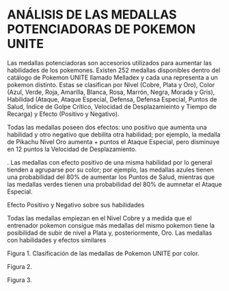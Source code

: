 # ANÁLISIS DE LAS MEDALLAS POTENCIADORAS DE POKEMON UNITE

Las medallas potenciadoras son accesorios utilizados para aumentar las habilidades de los pokemones. Existen 252 medallas disponibles dentro del catálogo de Pokemon UNITE llamado Melladex y cada una representa a un pokemon distinto. Estas se clasifican por Nivel (Cobre, Plata y Oro), Color (Azul, Verde, Roja, Amarilla, Blanca, Rosa, Marrón, Negra, Morada y Gris), Habilidad (Ataque, Ataque Especial, Defensa, Defensa Especial, Puntos de Salud, Índice de Golpe Crítico, Velocidad de Desplazamieinto y Tiempo de Recarga) y Efecto (Positivo y Negativo).

Todas las medallas poseen dos efectos: uno positivo que aumenta una habilidad y otro negativo que debilita otra habilidad; por ejemplo, la medalla de Pikachu Nivel Oro aumenta + puntos el Ataque Especial, pero disminuye en 12 puntos la Velocidad de Desplazamiento.

. Las medallas con efecto positivo de una misma habilidad por lo general tienden a agruparse por su color; por ejemplo, las medallas azules tienen una probabilidad del 80% de aumentar los Puntos de Salud, mientras que las medallas verdes tienen una probabilidad del 80% de aumnetar el Ataque Especial. 



Efecto Positivo y Negativo sobre sus habilidades

Todas las medallas empiezan en el Nivel Cobre y a medida que el entrenador pokemon consigue más medallas del mismo pokemon tiene la posibilidad de subir de nivel a Plata y, posteriormente, Oro. Las medallas con habilidades y efectos similares 




Figura 1. Clasificación de las medallas de Pokemon UNITE por color.

Figura 2.

Figura 3.
